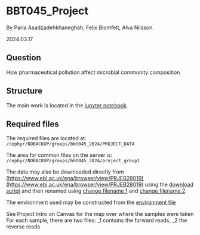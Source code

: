 # BBT045_Project
By Paria Asadzadehkhaneghah, Felix Blomfelt, Alva Nilsson.

2024.03.17


## Question
How pharmaceutical pollution affect microbial community composition

## Structure
The main work is located in the [jupyter notebook](Project_group1.ipynb).

## Required files
The required files are located at: `/cephyr/NOBACKUP/groups/bbt045_2024/PROJECT_DATA`

The area for common files on the server is: `/cephyr/NOBACKUP/groups/bbt045_2024/project_group1`

The data may also be downloaded directly from [https://www.ebi.ac.uk/ena/browser/view/PRJEB28019](https://www.ebi.ac.uk/ena/browser/view/PRJEB28019) using the [download script](scripts/download_script.sh) and then renamed using [change filename 1](scripts/change_filenames_1.sh) and [change filename 2](scripts/change_filenames_2.sh).

The environment used may be constructed from the [environment file](scripts/bbt045-projects.yml)

See Project Intro on Canvas for the map over where the samples were taken
For each sample, there are two files: _1 contains the forward reads, _2 the reverse reads
